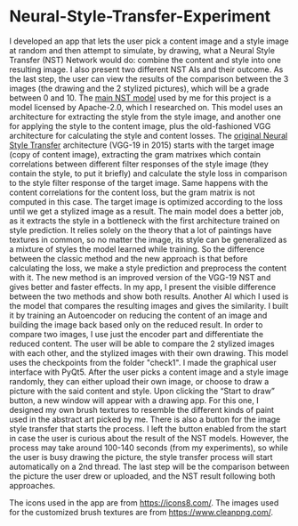 # Neural-Style-Transfer-Experiment

I developed an app that lets the user pick a content image and a style image at random and then attempt to simulate, by drawing, what a Neural Style Transfer (NST) Network would do: combine the content and style into one resulting image. I also present two different NST AIs and their outcome. As the last step, the user can view the results of the comparison between the 3 images (the drawing and the 2 stylized pictures), which will be a grade between 0 and 10.
	The [main NST model](https://colab.research.google.com/github/sayakpaul/Adventures-in-TensorFlow-Lite/blob/master/Style_Transfer_Demo_InceptionV3_Dynamic_Shape.ipynb) used by me for this project is a model licensed by Apache-2.0, which I researched on. This model uses an architecture for extracting the style from the style image, and another one for applying the style to the content image, plus the old-fashioned VGG architecture for calculating the style and content losses. 
	The [original Neural Style Transfer](https://github.com/AyushExel/Neural-Style-Transfer) architecture (VGG-19 in 2015) starts with the target image (copy of content image), extracting the gram matrixes which contain correlations between different filter responses of the style image (they contain the style, to put it briefly) and calculate the style loss in comparison to the style filter response of the target image. Same happens with the content correlations for the content loss, but the gram matrix is not computed in this case. The target image is optimized according to the loss until we get a stylized image as a result. 
  The main model does a better job, as it extracts the style in a bottleneck with the first architecture trained on style prediction. It relies solely on the theory that a lot of paintings have textures in common, so no matter the image, its style can be generalized as a mixture of styles the model learned while training. 
So the difference between the classic method and the new approach is that before calculating the loss, we make a style prediction and preprocess the content with it. The new method is an improved version of the VGG-19 NST and gives better and faster effects. In my app, I present the visible difference between the two methods and show both results.
	Another AI which I used is the model that compares the resulting images and gives the similarity. I built it by training an Autoencoder on reducing the content of an image and building the image back based only on the reduced result. In order to compare two images, I use just the encoder part and differentiate the reduced content. The user will be able to compare the 2 stylized images with each other, and the stylized images with their own drawing. This model uses the checkpoints from the folder "check1".
	I made the graphical user interface with PyQt5. After the user picks a content image and a style image randomly, they can either upload their own image, or choose to draw a picture with the said content and style. Upon clicking the “Start to draw” button, a new window will appear with a drawing app. For this one, I designed my own brush textures to resemble the different kinds of paint used in the abstract art picked by me. 
	There is also a button for the image style transfer that starts the process. I left the button enabled from the start in case the user is curious about the result of the NST models. However, the process may take around 100-140 seconds (from my experiments), so while the user is busy drawing the picture, the style transfer process will start automatically on a 2nd thread. 
	The last step will be the comparison between the picture the user drew or uploaded, and the NST result following both approaches. 
  
  The icons used in the app are from https://icons8.com/.
  The images used for the customized brush textures are from https://www.cleanpng.com/.
